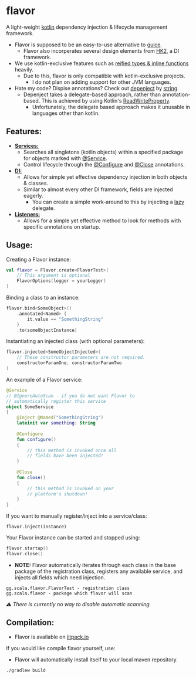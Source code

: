 # flavor
A light-weight [kotlin](https://kotlinlang.org) dependency injection & lifecycle management framework. 
- Flavor is supposed to be an easy-to-use alternative to [guice](https://github.com/google/guice). 
  - Flavor also incorperates several design elements from [HK2](https://javaee.github.io/hk2/), a DI framework.
- We use kotlin-exclusive features such as [reified types & inline functions](https://kotlinlang.org/docs/inline-functions.html) heavily.
  - Due to this, flavor is only compatible with kotlin-exclusive projects.
    - I do not plan on adding support for other JVM languages.
- Hate my code? Dispise annotations? Check out [depenject](https://github.com/devrawr/depenject) by [string](https://github.com/devrawr).
  - Depenject takes a delegate-based approach, rather than annotation-based. This is achieved by using Kotlin's [ReadWriteProperty](https://kotlinlang.org/api/latest/jvm/stdlib/kotlin.properties/-read-write-property/).
    - Unfortunately, the delegate based approach makes it unusable in languages other than kotlin.

## Features:
- **[Services:](https://github.com/GrowlyX/flavor/tree/master/src/main/kotlin/gg/scala/flavor/service)**
  - Searches all singletons (kotlin objects) within a specified package for objects marked with [@Service](https://github.com/GrowlyX/flavor/blob/master/src/main/kotlin/gg/scala/flavor/service/Service.kt).
  - Control lifecycle through the [@Configure](https://github.com/GrowlyX/flavor/blob/master/src/main/kotlin/gg/scala/flavor/service/Close.kt) and [@Close](https://github.com/GrowlyX/flavor/blob/master/src/main/kotlin/gg/scala/flavor/service/Close.kt) annotations.
- **[DI:](https://github.com/GrowlyX/flavor/blob/master/src/main/kotlin/gg/scala/flavor/Flavor.kt)**
  - Allows for simple yet effective dependency injection in both objects & classes.
  - Similar to almost every other DI framework, fields are injected eagerly.
    - You can create a simple work-around to this by injecting a [lazy](https://kotlinlang.org/docs/delegated-properties.html#lazy-properties) delegate.
- **[Listeners:](https://github.com/GrowlyX/flavor/blob/master/src/main/kotlin/gg/scala/flavor/Flavor.kt#L51)**
  - Allows for a simple yet effective method to look for methods with specific annotations on startup. 

## Usage:
Creating a Flavor instance:
```kt
val flavor = Flavor.create<FlavorTest>(
    // This argument is optional
    FlavorOptions(logger = yourLogger)
)
```

Binding a class to an instance:
```kt
flavor.bind<SomeObject>()
    .annotated<Named> {
        it.value == "SomethingString"
    }
    .to(someObjectInstance)
```

Instantiating an injected class (with optional parameters):
```kt
flavor.injected<SomeObjectInjected>(
    // These constructor parameters are not required.
    constructorParamOne, constructorParamTwo
)
```

An example of a Flavor service:
```kt
@Service
// @IgnoreAutoScan - if you do not want Flavor to 
// automatically register this service
object SomeService
{
    @Inject @Named("SomethingString")
    lateinit var something: String
    
    @Configure
    fun configure()
    {
        // this method is invoked once all 
        // fields have been injected!
    }
    
    @Close
    fun close()
    {
        // this method is invoked on your 
        // platform's shutdown!
    }
}
```

If you want to manually register/inject into a service/class:
```
flavor.inject(instance)
```

Your Flavor instance can be started and stopped using:
```kt
flavor.startup()
flavor.close()
```

- **NOTE:** Flavor automatically iterates through each class in the base package of the registration class, registers any available service, and injects all fields which need injection.
```
gg.scala.flavor.FlavorTest - registration class
gg.scala.flavor - package which flavor will scan
```

*⚠️ There is currently no way to disable automatic scanning.*

## Compilation:
- Flavor is available on [jitpack.io](https://jitpack.io/#GrowlyX/flavor)

If you would like compile flavor yourself, use:
- Flavor will automatically install itself to your local maven repository.
```
./gradlew build
```
